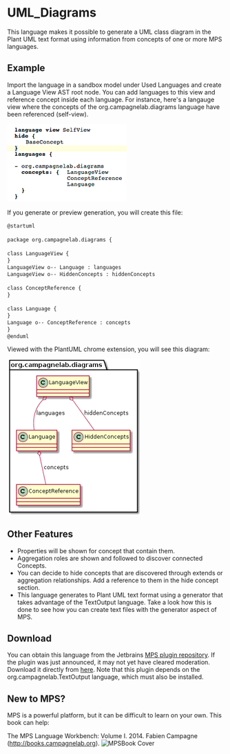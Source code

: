 UML_Diagrams
============

This language makes it possible to generate a UML class diagram in the Plant UML text format using information from concepts of one or more MPS languages.

Example
-------

Import the language in a sandbox model under Used Languages and create a Language View AST root node. You can add languages to this view and reference concept inside each language.
For instance, here's a langauge view where the concepts of the org.campagnelab.diagrams language have been referenced (self-view).

![AST View](Pictures/AST_View.png)

If you generate or preview generation, you will create this file:
```
@startuml

package org.campagnelab.diagrams {

class LanguageView {
}
LanguageView o-- Language : languages
LanguageView o-- HiddenConcepts : hiddenConcepts

class ConceptReference {
}

class Language {
}
Language o-- ConceptReference : concepts
}
@enduml
```

Viewed with the PlantUML chrome extension, you will see this diagram:

![UML Diagram](Pictures/PlantUmlRendering.png)

Other Features
--------------
 * Properties will be shown for concept that contain them.
 * Aggregation roles are shown and followed to discover connected Concepts.
 * You can decide to hide concepts that are discovered through extends or aggregation relationships. Add a reference to them in the hide concept section.
 * This language generates to Plant UML text format using a generator that takes
 advantage of the TextOutput language. Take a look how this is done to see how you
 can create text files with the generator aspect of MPS.

Download
--------

You can obtain this language from the Jetbrains [MPS plugin repository](http://plugins.jetbrains.com/plugin/7556?pr=). If the plugin was just announced, it may not yet have cleared moderation. Download it directly from [here](http://campagnelab.org/software/mps-plugins/). Note that this plugin depends on the org.campagnelab.TextOutput language, which must also be installed.

New to MPS? 
-----------
MPS is a powerful platform, but it can be difficult to learn on your own. This book can help:

The MPS Language Workbench: Volume I. 2014. Fabien Campagne (http://books.campagnelab.org).
![MPSBook Cover](http://campagnelab.org/files/MPS_Book-Cover-Volume1-small.png) 


